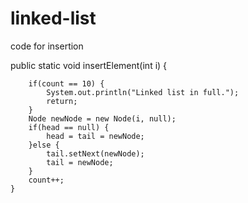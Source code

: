 # linked-list

code for insertion

public static void insertElement(int i) {
		
		if(count == 10) {
			System.out.println("Linked list in full.");
			return;
		}
		Node newNode = new Node(i, null);
		if(head == null) {
			head = tail = newNode;
		}else {
			tail.setNext(newNode);
			tail = newNode;
		}	
		count++;
	}
